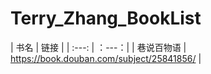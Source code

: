 # Terry_Zhang_BookList

| 书名 | 链接 |
| :---: | ：---：|
| 巷说百物语 | https://book.douban.com/subject/25841856/ |
